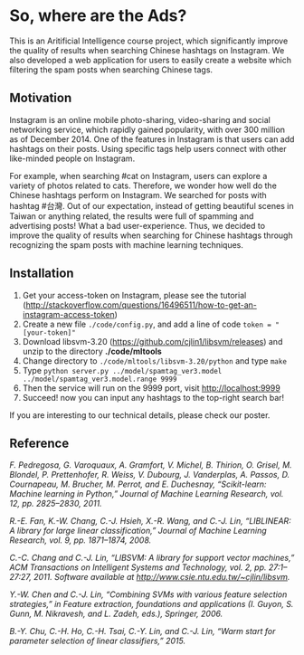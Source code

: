 So, where are the Ads?
====

This is an Aritificial Intelligence course project, which significantly improve the quality of results when searching Chinese hashtags on Instagram. We also developed a web application for users to easily create a website which filtering the spam posts when searching Chinese tags.

## Motivation

Instagram is an online mobile photo-sharing, video-sharing and social networking service, which rapidly gained popularity, with over 300 million as of December 2014. One of the features in Instagram is that users can add hashtags on their posts. Using specific tags help users connect with other like-minded people on Instagram. 

For example, when searching #cat on Instagram, users can explore a variety of photos related to cats. Therefore, we wonder how well do the Chinese hashtags perform on Instagram. We searched for posts with hashtag #台灣. Out of our expectation, instead of getting beautiful scenes in Taiwan or anything related, the results were full of spamming and advertising posts! What a bad user-experience. Thus, we decided to improve the quality of results when searching for Chinese hashtags through recognizing the spam posts with machine learning techniques. 

## Installation

1. Get your access-token on Instagram, please see the tutorial (http://stackoverflow.com/questions/16496511/how-to-get-an-instagram-access-token)
2. Create a new file ```./code/config.py```, and add a line of code ```token = "[your-token]"```
2. Download libsvm-3.20 (https://github.com/cjlin1/libsvm/releases) and unzip to the directory **./code/mltools**
2. Change directory to ```./code/mltools/libsvm-3.20/python``` and type ```make```
3. Type ```python server.py ../model/spamtag_ver3.model ../model/spamtag_ver3.model.range 9999```
4. Then the service will run on the 9999 port, visit [http://localhost:9999](http://localhost:9999)
5. Succeed! now you can input any hashtags to the top-right search bar!

If you are interesting to our technical details, please check our poster.

## Reference

_F. Pedregosa, G. Varoquaux, A. Gramfort, V. Michel, B. Thirion, O. Grisel, M. Blondel, P. Prettenhofer, R. Weiss, V. Dubourg, J. Vanderplas, A. Passos, D. Cournapeau, M. Brucher, M. Perrot, and E. Duchesnay, “Scikit-learn: Machine learning in Python,” Journal of Machine Learning Research, vol. 12, pp. 2825–2830, 2011._

_R.-E. Fan, K.-W. Chang, C.-J. Hsieh, X.-R. Wang, and C.-J. Lin, “LIBLINEAR: A library for large linear classification,” Journal of Machine Learning Research, vol. 9, pp. 1871–1874, 2008._

_C.-C. Chang and C.-J. Lin, “LIBSVM: A library for support vector machines,” ACM Transactions on Intelligent Systems and Technology, vol. 2, pp. 27:1–27:27, 2011. Software available at http://www.csie.ntu.edu.tw/~cjlin/libsvm._

_Y.-W. Chen and C.-J. Lin, “Combining SVMs with various feature selection strategies,” in Feature extraction, foundations and applications (I. Guyon, S. Gunn, M. Nikravesh, and L. Zadeh, eds.), Springer, 2006._

_B.-Y. Chu, C.-H. Ho, C.-H. Tsai, C.-Y. Lin, and C.-J. Lin, “Warm start for parameter selection of linear classifiers,” 2015._

